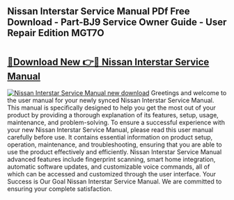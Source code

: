 ## Nissan Interstar Service Manual PDf Free Download - Part-BJ9 Service Owner Guide - User Repair Edition MGT7O

# <h2><a href="http://bc81910.oget.top/?id=Nissan+Interstar+Service+Manual">🔗Download New 👉🔴 Nissan Interstar Service Manual</a></h2>

[![Nissan Interstar Service Manual new download](https://i.imgur.com/5g1atiW.png)](http://bc81910.oget.top/?id=Nissan+Interstar+Service+Manual)
Greetings and welcome to the user manual for your newly synced Nissan Interstar Service Manual. This manual is specifically designed to help you get the most out of your product by providing a thorough explanation of its features, setup, usage, maintenance, and problem-solving. To ensure a successful experience with your new Nissan Interstar Service Manual, please read this user manual carefully before use. It contains essential information on product setup, operation, maintenance, and troubleshooting, ensuring that you are able to use the product effectively and efficiently. Nissan Interstar Service Manual advanced features include fingerprint scanning, smart home integration, automatic software updates, and customizable voice commands, all of which can be accessed and customized through the user interface. Your Success is Our Goal Nissan Interstar Service Manual. We are committed to ensuring your complete satisfaction.
